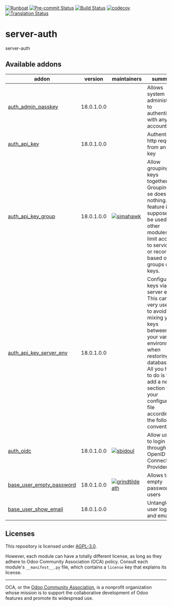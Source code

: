 
[![Runboat](https://img.shields.io/badge/runboat-Try%20me-875A7B.png)](https://runboat.odoo-community.org/builds?repo=OCA/server-auth&target_branch=18.0)
[![Pre-commit Status](https://github.com/OCA/server-auth/actions/workflows/pre-commit.yml/badge.svg?branch=18.0)](https://github.com/OCA/server-auth/actions/workflows/pre-commit.yml?query=branch%3A18.0)
[![Build Status](https://github.com/OCA/server-auth/actions/workflows/test.yml/badge.svg?branch=18.0)](https://github.com/OCA/server-auth/actions/workflows/test.yml?query=branch%3A18.0)
[![codecov](https://codecov.io/gh/OCA/server-auth/branch/18.0/graph/badge.svg)](https://codecov.io/gh/OCA/server-auth)
[![Translation Status](https://translation.odoo-community.org/widgets/server-auth-18-0/-/svg-badge.svg)](https://translation.odoo-community.org/engage/server-auth-18-0/?utm_source=widget)

<!-- /!\ do not modify above this line -->

# server-auth

server-auth

<!-- /!\ do not modify below this line -->

<!-- prettier-ignore-start -->

[//]: # (addons)

Available addons
----------------
addon | version | maintainers | summary
--- | --- | --- | ---
[auth_admin_passkey](auth_admin_passkey/) | 18.0.1.0.0 |  | Allows system administrator to authenticate with any account
[auth_api_key](auth_api_key/) | 18.0.1.0.0 |  | Authenticate http requests from an API key
[auth_api_key_group](auth_api_key_group/) | 18.0.1.0.0 | [![simahawk](https://github.com/simahawk.png?size=30px)](https://github.com/simahawk) | Allow grouping API keys together. Grouping per se does nothing. This feature is supposed to be used by other modules to limit access to services or records based on groups of keys.
[auth_api_key_server_env](auth_api_key_server_env/) | 18.0.1.0.0 |  | Configure api keys via server env. This can be very useful to avoid mixing your keys between your various environments when restoring databases. All you have to do is to add a new section to your configuration file according to the following convention:
[auth_oidc](auth_oidc/) | 18.0.1.0.0 | [![sbidoul](https://github.com/sbidoul.png?size=30px)](https://github.com/sbidoul) | Allow users to login through OpenID Connect Provider
[base_user_empty_password](base_user_empty_password/) | 18.0.1.0.0 | [![grindtildeath](https://github.com/grindtildeath.png?size=30px)](https://github.com/grindtildeath) | Allows to empty password of users
[base_user_show_email](base_user_show_email/) | 18.0.1.0.0 |  | Untangle user login and email

[//]: # (end addons)

<!-- prettier-ignore-end -->

## Licenses

This repository is licensed under [AGPL-3.0](LICENSE).

However, each module can have a totally different license, as long as they adhere to Odoo Community Association (OCA)
policy. Consult each module's `__manifest__.py` file, which contains a `license` key
that explains its license.

----
OCA, or the [Odoo Community Association](http://odoo-community.org/), is a nonprofit
organization whose mission is to support the collaborative development of Odoo features
and promote its widespread use.
